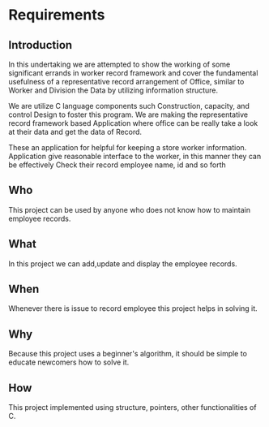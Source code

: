 # Requirements 

## Introduction 

In this undertaking we are attempted to show the working of some significant errands in worker record framework and cover the fundamental usefulness of a representative record arrangement of Office, similar to Worker and Division the Data by utilizing information structure. 

We are utilize C language components such Construction, capacity, and control Design to foster this program. We are making the representative record framework based Application where office can be really take a look at their data and get the data of Record. 

These an application for helpful for keeping a store worker information. Application give reasonable interface to the worker, in this manner they can be effectively Check their record employee name, id and so forth

## Who
This project can be used by anyone who does not know how to maintain employee records.
## What
In this project we can add,update and display the employee records.
## When 
Whenever there is issue to record employee this project helps in solving it.
## Why
Because this project uses a beginner's algorithm, it should be simple to educate newcomers how to solve it.
## How
This project implemented using structure, pointers, other functionalities of C.
